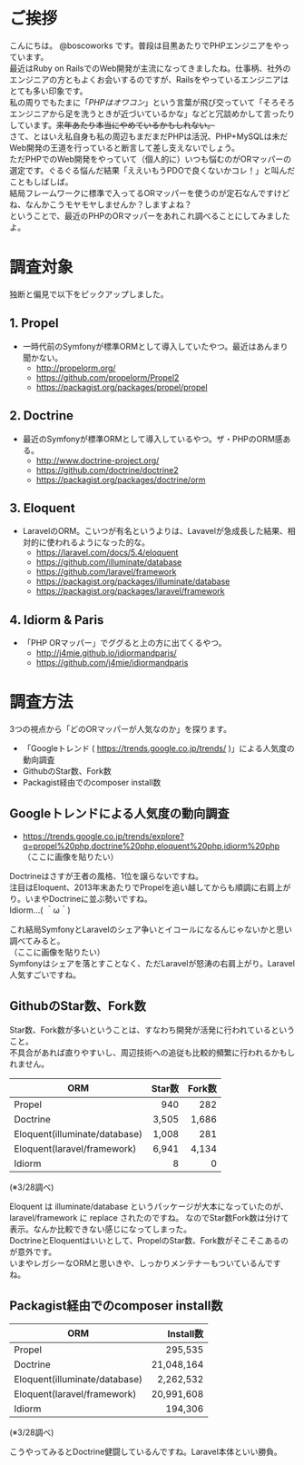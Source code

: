 # ご挨拶
こんにちは。 @boscoworks です。普段は目黒あたりでPHPエンジニアをやっています。  
最近はRuby on RailsでのWeb開発が主流になってきましたね。仕事柄、社外のエンジニアの方ともよくお会いするのですが、Railsをやっているエンジニアはとても多い印象です。  
私の周りでもたまに「*PHPはオワコン*」という言葉が飛び交っていて「そろそろエンジニアから足を洗うときが近づいているかな」などと冗談めかして言ったりしています。~~来年あたり本当にやめているかもしれない。~~  
さて、とはいえ私自身も私の周辺もまだまだPHPは活況、PHP+MySQLは未だWeb開発の王道を行っていると断言して差し支えないでしょう。  
ただPHPでのWeb開発をやっていて（個人的に）いつも悩むのがORマッパーの選定です。ぐるぐる悩んだ結果「ええいもうPDOで良くないかコレ！」と叫んだこともしばしば。  
結局フレームワークに標準で入ってるORマッパーを使うのが定石なんですけどね、なんかこうモヤモヤしませんか？しますよね？  
ということで、最近のPHPのORマッパーをあれこれ調べることにしてみましたよ。  

# 調査対象
独断と偏見で以下をピックアップしました。  

## 1. Propel
 - 一時代前のSymfonyが標準ORMとして導入していたやつ。最近はあんまり聞かない。
     - http://propelorm.org/
     - https://github.com/propelorm/Propel2
     - https://packagist.org/packages/propel/propel
## 2. Doctrine
 - 最近のSymfonyが標準ORMとして導入しているやつ。ザ・PHPのORM感ある。
     - http://www.doctrine-project.org/
     - https://github.com/doctrine/doctrine2
     - https://packagist.org/packages/doctrine/orm
## 3. Eloquent
 - LaravelのORM。こいつが有名というよりは、Lavavelが急成長した結果、相対的に使われるようになった的な。
     - https://laravel.com/docs/5.4/eloquent
     - https://github.com/illuminate/database
     - https://github.com/laravel/framework
     - https://packagist.org/packages/illuminate/database
     - https://packagist.org/packages/laravel/framework
## 4. Idiorm & Paris
 - 「PHP ORマッパー」でググると上の方に出てくるやつ。
     - http://j4mie.github.io/idiormandparis/
     - https://github.com/j4mie/idiormandparis

# 調査方法
3つの視点から「どのORマッパーが人気なのか」を探ります。

+ 「Googleトレンド ( https://trends.google.co.jp/trends/ )」による人気度の動向調査
+ GithubのStar数、Fork数
+ Packagist経由でのcomposer install数

## Googleトレンドによる人気度の動向調査
 - https://trends.google.co.jp/trends/explore?q=propel%20php,doctrine%20php,eloquent%20php,idiorm%20php
（ここに画像を貼りたい）

Doctrineはさすが王者の風格、1位を譲らないですね。  
注目はEloquent、2013年末あたりでPropelを追い越してからも順調に右肩上がり。いまやDoctrineに並ぶ勢いですね。  
Idiorm...( ＾ω＾)  

これ結局SymfonyとLaravelのシェア争いとイコールになるんじゃないかと思い調べてみると。  
（ここに画像を貼りたい）  
Symfonyはシェアを落とすことなく、ただLaravelが怒涛の右肩上がり。Laravel人気すごいですね。  

## GithubのStar数、Fork数
Star数、Fork数が多いということは、すなわち開発が活発に行われているということ。  
不具合があれば直りやすいし、周辺技術への追従も比較的頻繁に行われるかもしれません。  

|ORM|Star数|Fork数|
|---|---:|---:|
|Propel|940|282|
|Doctrine|3,505|1,686|
|Eloquent(illuminate/database)|1,008|281|
|Eloquent(laravel/framework)|6,941|4,134|
|Idiorm|8|0|

(※3/28調べ)

Eloquent は illuminate/database というパッケージが大本になっていたのが、 laravel/framework に replace されたのですね。
なのでStar数Fork数は分けて表示。なんか比較できない感じになってしまった。  
DoctrineとEloquentはいいとして、PropelのStar数、Fork数がそこそこあるのが意外です。  
いまやレガシーなORMと思いきや、しっかりメンテナーもついているんですね。  

## Packagist経由でのcomposer install数
|ORM|Install数|
|---|---:|
|Propel|295,535|
|Doctrine|21,048,164|
|Eloquent(illuminate/database)|2,262,532|
|Eloquent(laravel/framework)|20,991,608|
|Idiorm|194,306|

(※3/28調べ)

こうやってみるとDoctrine健闘しているんですね。Laravel本体といい勝負。

